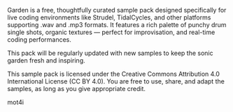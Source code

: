 Garden is a free, thoughtfully curated sample pack designed specifically for live coding environments like Strudel, TidalCycles, and other platforms supporting .wav and .mp3 formats.
It features a rich palette of punchy drum single shots, organic textures — perfect for improvisation, and real-time coding performances.

This pack will be regularly updated with new samples to keep the sonic garden fresh and inspiring.

This sample pack is licensed under the Creative Commons Attribution 4.0 International License (CC BY 4.0). You are free to use, share, and adapt the samples, as long as you give appropriate credit.

mot4i
